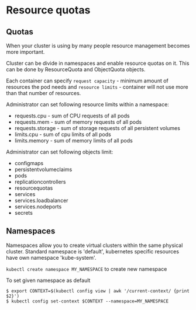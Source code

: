 # Resource quotas

## Quotas

When your cluster is using by many people resource management becomes more important.

Cluster can be divide in namespaces and enable resource quotas on it. This can be done by ResourceQuota and ObjectQuota objects.

Each container can specify `request capacity` - minimum amount of resources the pod needs and `resource limits` - container will not use more than that number of resources.

Administrator can set following resource limits within a namespace:
- requests.cpu - sum of CPU requests of all pods
- requests.mem - sum of memory requests of all pods
- requests.storage - sum of storage requests of all persistent volumes
- limits.cpu - sum of cpu limits of all pods
- limits.memory - sum of memory limits of all pods

Administrator can set following objects limit:
- configmaps
- persistentvolumeclaims
- pods
- replicationcontrollers
- resourcequotas
- services
- services.loadbalancer
- services.nodeports
- secrets

## Namespaces

Namespaces allow you to create virtual clusters within the same physical cluster. Standard namespace is 'default', kubernetes specific resources have own namespace 'kube-system'.

`kubectl create namespace MY_NAMESPACE` to create new namespace

To set given namespace as default
```
$ export CONTEXT=$(kubectl config view | awk '/current-context/ {print $2}')
$ kubectl config set-context $CONTEXT --namespace=MY_NAMESPACE
```
